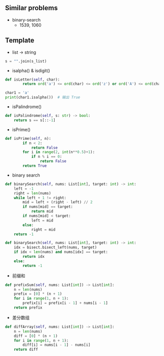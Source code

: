 ## Similar problems
 - binary-search
   - 1539, 1060

## Template
 - list -> string
```python
s = "".join(s_list)
```

 - isalpha() & isdigit()
```python
def isLetter(self, char):
        return ord('a') <= ord(char) <= ord('z') or ord('A') <= ord(char) <= ord('Z')

char1 = 'a'
print(char1.isalpha())  # 输出 True
```

 - isPalindrome()
```python
def isPalindrome(self, s: str) -> bool:
    return s == s[::-1]
```

 - isPrime()
```python
def isPrime(self, n):
        if n < 2:
            return False
        for i in range(2, int(n**0.5)+1):
            if n % i == 0:
                return False
        return True
```
 - binary search
```python
def binarySearch(self, nums: List[int], target: int) -> int:
    left = -1
    right = len(nums)
    while left + 1 != right:
        mid = left + (right - left) // 2
        if nums[mid] == target:
            return mid
        if nums[mid] < target:
            left = mid
        else:
            right = mid
    return -1

def binarySearch(self, nums: List[int], target: int) -> int:
    idx = bisect.bisect_left(nums, target)
    if idx < len(nums) and nums[idx] == target:
        return idx
    else:
        return -1
```
 - 前缀和
```python
def prefixSum(self, nums: List[int]) -> List[int]:
    n = len(nums)
    prefix = [0] * (n + 1)
    for i in range(1, n + 1):
        prefix[i] = prefix[i - 1] + nums[i - 1]
    return prefix
```
 - 差分数组
```python
def diffArray(self, nums: List[int]) -> List[int]:
    n = len(nums)
    diff = [0] * (n + 1)
    for i in range(1, n + 1):
        diff[i] = nums[i - 1] - nums[i]
    return diff
```